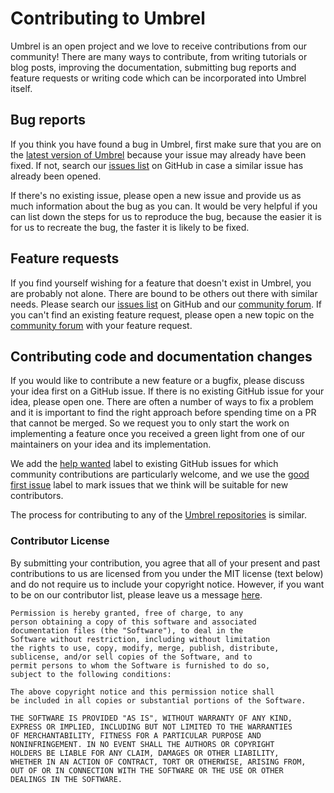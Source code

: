 <!--
SPDX-FileCopyrightText: 2021 Umbrel. https://getumbrel.com

SPDX-License-Identifier: PolyForm-Noncommercial-1.0.0
-->

Contributing to Umbrel
======================

Umbrel is an open project and we love to receive contributions from our community! There are many ways to contribute, from writing tutorials or blog posts, improving the documentation, submitting bug reports and feature requests or writing code which can be incorporated into Umbrel itself.

Bug reports
-----------

If you think you have found a bug in Umbrel, first make sure that you are on the [latest version of Umbrel](https://github.com/getumbrel/umbrel/releases/latest) because your issue may already have been fixed. If not, search our [issues list](https://github.com/getumbrel/umbrel/issues) on GitHub in case a similar issue has already been opened.

If there's no existing issue, please open a new issue and provide us as much information about the bug as you can. It would be very helpful if you can list down the steps for us to reproduce the bug, because the easier it is for us to recreate the bug, the faster it is likely to be fixed.

Feature requests
----------------

If you find yourself wishing for a feature that doesn't exist in Umbrel, you are probably not alone. There are bound to be others out there with similar needs. Please search our [issues list](https://github.com/getumbrel/umbrel/issues) on GitHub and our [community forum](https://community.getumbrel.com). If you can't find an existing feature request, please open a new topic on the [community forum](https://community.getumbrel.com) with your feature request.

Contributing code and documentation changes
-------------------------------------------

If you would like to contribute a new feature or a bugfix, please discuss your idea first on a GitHub issue. If there is no existing GitHub issue for your idea, please open one. There are often a number of ways to fix a problem and it is important to find the right approach before spending time on a PR that cannot be merged. So we request you to only start the work on implementing a feature once you received a green light from one of our maintainers on your idea and its implementation.

We add the [help wanted](https://github.com/getumbrel/umbrel/labels/help%20wanted) label to existing GitHub issues for which community contributions are particularly welcome, and we use the [good first issue](https://github.com/getumbrel/umbrel/labels/good%20first%20issue) label to mark issues that we think will be suitable for new contributors.

The process for contributing to any of the [Umbrel repositories](https://github.com/getumbrel/) is similar.

### Contributor License

By submitting your contribution, you agree that all of your present and past contributions to us are licensed from you under the MIT license (text below) and do not require us to include your copyright notice. However, if you want to be on our contributor list, please leave us a message [here](https://keybase.io/team/getumbrel).

```
Permission is hereby granted, free of charge, to any 
person obtaining a copy of this software and associated 
documentation files (the "Software"), to deal in the 
Software without restriction, including without limitation 
the rights to use, copy, modify, merge, publish, distribute, 
sublicense, and/or sell copies of the Software, and to 
permit persons to whom the Software is furnished to do so, 
subject to the following conditions:

The above copyright notice and this permission notice shall
be included in all copies or substantial portions of the Software.

THE SOFTWARE IS PROVIDED "AS IS", WITHOUT WARRANTY OF ANY KIND, 
EXPRESS OR IMPLIED, INCLUDING BUT NOT LIMITED TO THE WARRANTIES 
OF MERCHANTABILITY, FITNESS FOR A PARTICULAR PURPOSE AND 
NONINFRINGEMENT. IN NO EVENT SHALL THE AUTHORS OR COPYRIGHT 
HOLDERS BE LIABLE FOR ANY CLAIM, DAMAGES OR OTHER LIABILITY, 
WHETHER IN AN ACTION OF CONTRACT, TORT OR OTHERWISE, ARISING FROM, 
OUT OF OR IN CONNECTION WITH THE SOFTWARE OR THE USE OR OTHER 
DEALINGS IN THE SOFTWARE.
```
